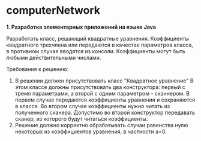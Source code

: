 # computerNetwork
<p><b>1. Разработка элементарных приложений на языке Java</b></p>

Разработать класс, решающий квадратные уравнения. Коэффициенты квадратного трехчлена или передаются в качестве параметров класса, в противном случае вводятся из консоли. Коэффициенты могут быть любыми действительными числами.

Требования к решению:
1. В решении должен присутствовать класс "Квадратное уравнение"
В этом классе должны присутствовать два конструктора: первый с тремя параметрами, а второй с одним параметром - сканнером. В первом случае передаются коэффициенты уравнения и сохраняются в классе. Во втором случае коэффициенты нужно читать из полученного сканера. Допустимо во второй конструктор передавать сканер, из которого будут читаться коэффициенты.
2. Решение должно корректно обрабатывать случаи равенства нулю некоторых из коэффициентов уравнения, в частности a=0.
